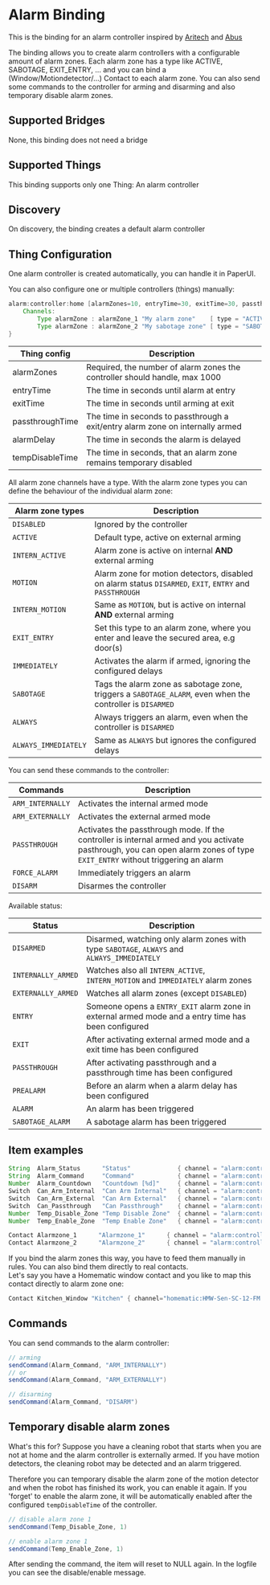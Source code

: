 # Alarm Binding

This is the binding for an alarm controller inspired by [Aritech](https://aritech-security.de) and [Abus](https://www.abus.com)  

The binding allows you to create alarm controllers with a configurable amount of alarm zones. Each alarm zone has a type like ACTIVE, SABOTAGE, EXIT_ENTRY, ... and you can bind a (Window/Motiondetector/...) Contact to each alarm zone. You can also send some commands to the controller for arming and disarming and also temporary disable alarm zones.

## Supported Bridges

None, this binding does not need a bridge

## Supported Things

This binding supports only one Thing: An alarm controller

## Discovery

On discovery, the binding creates a default alarm controller

## Thing Configuration

One alarm controller is created automatically, you can handle it in PaperUI.  

You can also configure one or multiple controllers (things) manually:

```java
alarm:controller:home [alarmZones=10, entryTime=30, exitTime=30, passthroughTime=30, alarmDelay=30, tempDisableTime=600] {
    Channels:
        Type alarmZone : alarmZone_1 "My alarm zone"    [ type = "ACTIVE" ]
        Type alarmZone : alarmZone_2 "My sabotage zone" [ type = "SABOTAGE" ]
}
```

| Thing config    | Description                                                                    | 
|-----------------|--------------------------------------------------------------------------------|
| alarmZones      | Required, the number of alarm zones the controller should handle, max 1000     |
| entryTime       | The time in seconds until alarm at entry                                       |
| exitTime        | The time in seconds until arming at exit                                       |
| passthroughTime | The time in seconds to passthrough a exit/entry alarm zone on internally armed |
| alarmDelay      | The time in seconds the alarm is delayed                                       |
| tempDisableTime | The time in seconds, that an alarm zone remains temporary disabled             |

All alarm zone channels have a type. With the alarm zone types you can define the behaviour of the individual alarm zone:

| Alarm zone types         | Description                                                                                                             |
|--------------------------|-------------------------------------------------------------------------------------------------------------------------|
| ```DISABLED```           | Ignored by the controller                                                                                               |
| ```ACTIVE```             | Default type, active on external arming                                                                                 |
| ```INTERN_ACTIVE```      | Alarm zone is active on internal **AND** external arming                                                                |
| ```MOTION```             | Alarm zone for motion detectors, disabled on alarm status ```DISARMED```, ```EXIT```, ```ENTRY``` and ```PASSTHROUGH``` |
| ```INTERN_MOTION```      | Same as ```MOTION```, but is active on internal **AND** external arming                                                 |
| ```EXIT_ENTRY```         | Set this type to an alarm zone, where you enter and leave the secured area, e.g door(s)                                 |
| ```IMMEDIATELY```        | Activates the alarm if armed, ignoring the configured delays                                                            |
| ```SABOTAGE```           | Tags the alarm zone as sabotage zone, triggers a ```SABOTAGE_ALARM```, even when the controller is ```DISARMED```       |
| ```ALWAYS```             | Always triggers an alarm, even when the controller is ```DISARMED```                                                    |
| ```ALWAYS_IMMEDIATELY``` | Same as ```ALWAYS``` but ignores the configured delays                                                                  |


You can send these commands to the controller:

| Commands             | Description                                                                                                                                                                    |
|----------------------|--------------------------------------------------------------------------------------------------------------------------------------------------------------------------------|
| ```ARM_INTERNALLY``` | Activates the internal armed mode                                                                                                                                              |
| ```ARM_EXTERNALLY``` | Activates the external armed mode                                                                                                                                              |
| ```PASSTHROUGH```    | Activates the passthrough mode. If the controller is internal armed and you activate pasthrough, you can open alarm zones of type ```EXIT_ENTRY``` without triggering an alarm |
| ```FORCE_ALARM```    | Immediately triggers an alarm                                                                                                                                                  |
| ```DISARM```         | Disarmes the controller                                                                                                                                                        |

Available status:

| Status                 | Description                                                                                             |
|------------------------|---------------------------------------------------------------------------------------------------------|
| ```DISARMED```         | Disarmed, watching only alarm zones with type ```SABOTAGE```, ```ALWAYS``` and ```ALWAYS_IMMEDIATELY``` |
| ```INTERNALLY_ARMED``` | Watches also all ```INTERN_ACTIVE```, ```INTERN_MOTION``` and ```IMMEDIATELY``` alarm zones                                                        |
| ```EXTERNALLY_ARMED``` | Watches all alarm zones (except ```DISABLED```)                                                                               |
| ```ENTRY```            | Someone opens a ```ENTRY_EXIT``` alarm zone in external armed mode and a entry time has been configured |
| ```EXIT```             | After activating external armed mode and a exit time has been configured                                |
| ```PASSTHROUGH```      | After activating passthrough and a passthrough time has been configured                                 |
| ```PREALARM```         | Before an alarm when a alarm delay has been configured                                                  |
| ```ALARM```            | An alarm has been triggered                                                                             |
| ```SABOTAGE_ALARM```   | A sabotage alarm has been triggered                                                                     |


## Item examples

```java
String  Alarm_Status      "Status"             { channel = "alarm:controller:home:status" }
String  Alarm_Command     "Command"            { channel = "alarm:controller:home:command" }
Number  Alarm_Countdown   "Countdown [%d]"     { channel = "alarm:controller:home:countdown" }
Switch  Can_Arm_Internal  "Can Arm Internal"   { channel = "alarm:controller:home:internalArmingPossible" }
Switch  Can_Arm_External  "Can Arm External"   { channel = "alarm:controller:home:externalArmingPossible" }
Switch  Can_Passthrough   "Can Passthrough"    { channel = "alarm:controller:home:passthroughPossible" }
Number  Temp_Disable_Zone "Temp Disable Zone"  { channel = "alarm:controller:home:tempDisableZone" }
Number  Temp_Enable_Zone  "Temp Enable Zone"   { channel = "alarm:controller:home:tempEnableZone" }

Contact Alarmzone_1      "Alarmzone_1"      { channel = "alarm:controller:home:alarmZone_1" }
Contact Alarmzone_2      "Alarmzone_2"      { channel = "alarm:controller:home:alarmZone_2" }
```

If you bind the alarm zones this way, you have to feed them manually in rules. You can also bind them directly to real contacts.  
Let's say you have a Homematic window contact and you like to map this contact directly to alarm zone one:

```java
Contact Kitchen_Window "Kitchen" { channel="homematic:HMW-Sen-SC-12-FM:ccu:KEQ00*****:1#SENSOR, alarm:controller:home:alarmZone_1" }
```

## Commands

You can send commands to the alarm controller:

```java
// arming
sendCommand(Alarm_Command, "ARM_INTERNALLY")
// or
sendCommand(Alarm_Command, "ARM_EXTERNALLY")

// disarming
sendCommand(Alarm_Command, "DISARM")
```

## Temporary disable alarm zones

What's this for? Suppose you have a cleaning robot that starts when you are not at home and the alarm controller is externally armed. If you have motion detectors, the cleaning robot may be detected and an alarm triggered.

Therefore you can temporary disable the alarm zone of the motion detector and when the robot has finished its work, you can enable it again. If you 'forget' to enable the alarm zone, it will be automatically enabled after the configured ```tempDisableTime``` of the controller.

```java
// disable alarm zone 1
sendCommand(Temp_Disable_Zone, 1)

// enable alarm zone 1
sendCommand(Temp_Enable_Zone, 1)
```
After sending the command, the item will reset to NULL again. In the logfile you can see the disable/enable message.

